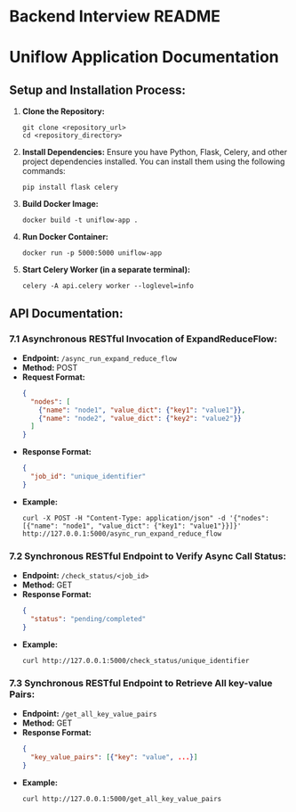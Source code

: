 # Backend Interview README

# Uniflow Application Documentation

## Setup and Installation Process:

1. **Clone the Repository:**
   ```
   git clone <repository_url>
   cd <repository_directory>
   ```

2. **Install Dependencies:**
   Ensure you have Python, Flask, Celery, and other project dependencies installed. You can install them using the following commands:
   ```
   pip install flask celery
   ```

3. **Build Docker Image:**
   ```
   docker build -t uniflow-app .
   ```

4. **Run Docker Container:**
   ```
   docker run -p 5000:5000 uniflow-app
   ```

5. **Start Celery Worker (in a separate terminal):**
   ```
   celery -A api.celery worker --loglevel=info
   ```

## API Documentation:

### 7.1 Asynchronous RESTful Invocation of ExpandReduceFlow:

- **Endpoint:** `/async_run_expand_reduce_flow`
- **Method:** POST
- **Request Format:**
  ```json
  {
    "nodes": [
      {"name": "node1", "value_dict": {"key1": "value1"}},
      {"name": "node2", "value_dict": {"key2": "value2"}}
    ]
  }
  ```
- **Response Format:**
  ```json
  {
    "job_id": "unique_identifier"
  }
  ```
- **Example:**
  ```
  curl -X POST -H "Content-Type: application/json" -d '{"nodes": [{"name": "node1", "value_dict": {"key1": "value1"}}]}' http://127.0.0.1:5000/async_run_expand_reduce_flow
  ```

### 7.2 Synchronous RESTful Endpoint to Verify Async Call Status:

- **Endpoint:** `/check_status/<job_id>`
- **Method:** GET
- **Response Format:**
  ```json
  {
    "status": "pending/completed"
  }
  ```
- **Example:**
  ```
  curl http://127.0.0.1:5000/check_status/unique_identifier
  ```

### 7.3 Synchronous RESTful Endpoint to Retrieve All key-value Pairs:

- **Endpoint:** `/get_all_key_value_pairs`
- **Method:** GET
- **Response Format:**
  ```json
  {
    "key_value_pairs": [{"key": "value", ...}]
  }
  ```
- **Example:**
  ```
  curl http://127.0.0.1:5000/get_all_key_value_pairs
  ```
